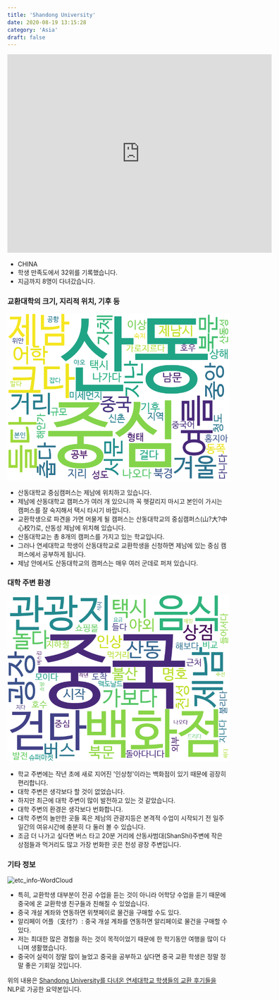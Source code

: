 ```yaml
---
title: 'Shandong University'
date: 2020-08-19 13:15:28
category: 'Asia'
draft: false
---
```


<iframe
width="600"
height="450"
frameborder="0" style="border:0"
src="https://www.google.com/maps/embed/v1/place?key=AIzaSyC9e1AME-pVmWC4hBpFdu5S4dKzyepa3HQ&q=Shandong+University&center=36.64893,117.02901399999999&zoom=14" allowfullscreen>
</iframe>


* CHINA
* 학생 만족도에서 32위를 기록했습니다.
* 지금까지 8명이 다녀갔습니다. 

### 교환대학의 크기, 지리적 위치, 기후 등

![gen_info-WordCloud](../univ_wordclouds_okt/gen_info/CN000010_gen_info_okt.png)

* 산동대학교 중심캠퍼스는 제남에 위치하고 있습니다.
* 제남에 산동대학교 캠퍼스가 여러 개 있으니까 꼭 헷갈리지 마시고 본인이 가시는 캠퍼스를 잘 숙지해서 택시 타시기 바랍니다.
* 교환학생으로 파견을 가면 머물게 될 캠퍼스는 산동대학교의 중심캠퍼스(山?大?中心校?)로, 산동성 제남에 위치해 있습니다.
* 산동대학교는 총 8개의 캠퍼스를 가지고 있는 학교입니다.
* 그러나 연세대학교 학생이 산동대학교로 교환학생을 신청하면 제남에 있는 중심 캠퍼스에서 공부하게 됩니다.
* 제남 안에서도 산동대학교의 캠퍼스는 매우 여러 군데로 퍼져 있습니다.


### 대학 주변 환경

![env_info-WordCloud](../univ_wordclouds_okt/env_info/CN000010_env_info_okt.png)

* 학교 주변에는 작년 초에 새로 지어진 '인상청'이라는 백화점이 있기 때문에 굉장히 편리합니다.
* 대학 주변은 생각보다 할 것이 없었습니다.
* 하지만 최근에 대학 주변이 많이 발전하고 있는 것 같았습니다.
* 대학 주변의 환경은 생각보다 번화합니다.
* 대학 주변의 놀만한 곳들 혹은 제남의 관광지등은 본격적 수업이 시작되기 전 일주일간의 여유시간에 충분히 다 둘러 볼 수 있습니다.
* 조금 더 나가고 싶다면 버스 타고 20분 거리에 산동사범대(ShanShi)주변에 작은 상점들과 먹거리도 많고 가장 번화한 곳은 천성 광장 주변입니다.


### 기타 정보

![etc_info-WordCloud](../univ_wordclouds_okt/etc_info/CN000010_etc_info_okt.png)

* 특히, 교환학생 대부분이 전공 수업을 듣는 것이 아니라 어학당 수업을 듣기 때문에 중국에 온 교환학생 친구들과 친해질 수 있었습니다.
* 중국 개설 계좌와 연동하면 위챗페이로 물건을 구매할 수도 있다.
* 알리페이 어플（支付?）: 중국 개설 계좌를 연동하면 알리페이로 물건을 구매할 수 있다.
* 저는 최대한 많은 경험을 하는 것이 목적이었기 때문에 한 학기동안 여행을 많이 다니며 생활했습니다.
* 중국어 실력이 정말 많이 늘었고 중국을 공부하고 싶다면 중국 교환 학생은 정말 정말 좋은 기회일 것입니다.


위의 내용은 [Shandong University를 다녀온 연세대학교 학생들의 교환 후기들을](http://oia.yonsei.ac.kr/partner/expReport.asp?ucode=CN000010&bgbn=A) NLP로 가공한 요약본입니다. 
